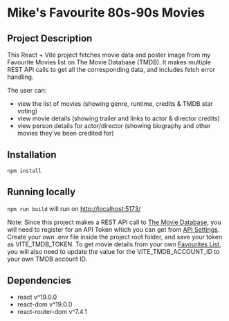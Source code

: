 # Mike's Favourite 80s-90s Movies

## Project Description

This React + Vite project fetches movie data and poster image from my Favourite Movies list on The Movie Database (TMDB). It makes multiple REST API calls to get all the corresponding data, and includes fetch error handling.

The user can:
- view the list of movies (showing genre, runtime, credits & TMDB star voting)
- view movie details (showing trailer and links to actor & director credits)
- view person details for actor/director (showing biography and other movies they've been credited for)

## Installation

`npm install`

## Running locally

`npm run build` will run on [http://localhost:5173/](http://localhost:5173/)

Note: Since this project makes a REST API call to [The Movie Database](https://developer.themoviedb.org/docs/getting-started), you will need to register for an API Token which you can get from [API Settings](https://www.themoviedb.org/settings/api). Create your own .env file inside the project root folder, and save your token as VITE_TMDB_TOKEN.  To get movie details from your own [Favourites List](https://developer.themoviedb.org/reference/account-get-favorites), you will also need to update the value for the VITE_TMDB_ACCOUNT_ID to your own TMDB account ID.

## Dependencies

- react v^19.0.0
- react-dom v^19.0.0
- react-router-dom v^7.4.1
